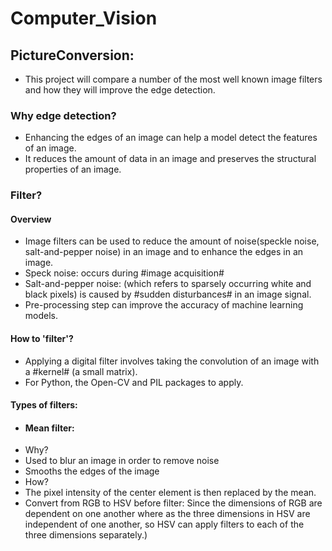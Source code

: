 # Computer_Vision
 
## PictureConversion:
- This project will compare a number of the most well known image filters and how they will improve the edge detection.
### Why edge detection?
- Enhancing the edges of an image can help a model detect the features of an image.
- It reduces the amount of data in an image and preserves the structural properties of an image.
### Filter?
#### Overview
- Image filters can be used to reduce the amount of noise(speckle noise, salt-and-pepper noise) in an image and to enhance the edges in an image. 
 - Speck noise: occurs during #image acquisition#
 - Salt-and-pepper noise: (which refers to sparsely occurring white and black pixels) is caused by #sudden disturbances# in an image signal.
- Pre-processing step can improve the accuracy of machine learning models.
#### How to 'filter'?
- Applying a digital filter involves taking the convolution of an image with a #kernel# (a small matrix).
- For Python, the Open-CV and PIL packages to apply.

#### Types of filters:
- #### Mean filter: ####
 - Why? 
  - Used to blur an image in order to remove noise
  - Smooths the edges of the image
 - How?
  -  The pixel intensity of the center element is then replaced by the mean.
  -  Convert from RGB to HSV before filter: Since the dimensions of RGB are dependent on one another where as the three dimensions in HSV are independent of one another, so HSV can apply filters to each of the three dimensions separately.)
